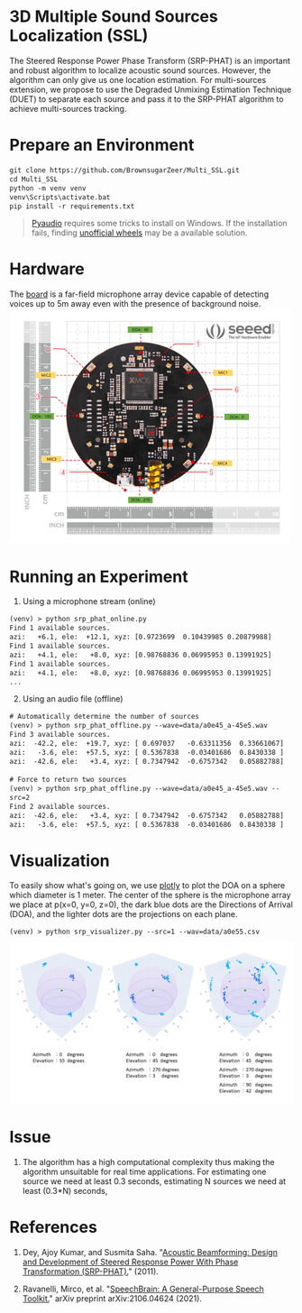 # 3D Multiple Sound Sources Localization (SSL)

The Steered Response Power Phase Transform (SRP-PHAT) is an important and robust algorithm to localize acoustic sound sources. However, the algorithm can only give us one location estimation. For multi-sources extension, we propose to use the Degraded Unmixing Estimation Technique (DUET) to separate each source and pass it to the SRP-PHAT algorithm to achieve multi-sources tracking.

# Prepare an Environment

```
git clone https://github.com/BrownsugarZeer/Multi_SSL.git
cd Multi_SSL
python -m venv venv
venv\Scripts\activate.bat
pip install -r requirements.txt
```

> [Pyaudio](http://people.csail.mit.edu/hubert/pyaudio/) requires some tricks to install on Windows. If the installation fails, finding [unofficial wheels](https://www.lfd.uci.edu/~gohlke/pythonlibs/#pyaudio) may be a available solution.

# Hardware

The [board](https://github.com/respeaker/usb_4_mic_array) is a far-field microphone array device capable of detecting voices up to 5m away even with the presence of background noise.\
<img src="./img/respeaker.png" width="500">

# Running an Experiment

1. Using a microphone stream (online)

```
(venv) > python srp_phat_online.py
Find 1 available sources.
azi:   +6.1, ele:  +12.1, xyz: [0.9723699  0.10439985 0.20879988]
Find 1 available sources.
azi:   +4.1, ele:   +8.0, xyz: [0.98768836 0.06995953 0.13991925]
Find 1 available sources.
azi:   +4.1, ele:   +8.0, xyz: [0.98768836 0.06995953 0.13991925]
...
```

2. Using an audio file (offline)

```
# Automatically determine the number of sources
(venv) > python srp_phat_offline.py --wave=data/a0e45_a-45e5.wav
Find 3 available sources.
azi:  -42.2, ele:  +19.7, xyz: [ 0.697037   -0.63311356  0.33661067]
azi:   -3.6, ele:  +57.5, xyz: [ 0.5367838  -0.03401686  0.8430338 ]
azi:  -42.6, ele:   +3.4, xyz: [ 0.7347942  -0.6757342   0.05882788]

# Force to return two sources
(venv) > python srp_phat_offline.py --wave=data/a0e45_a-45e5.wav --src=2
Find 2 available sources.
azi:  -42.6, ele:   +3.4, xyz: [ 0.7347942  -0.6757342   0.05882788]
azi:   -3.6, ele:  +57.5, xyz: [ 0.5367838  -0.03401686  0.8430338 ]
```

# Visualization

To easily show what's going on, we use [plotly](https://github.com/plotly/plotly.py) to plot the DOA on a sphere which diameter is 1 meter. The center of the sphere is the microphone array we place at p(x=0, y=0, z=0), the dark blue dots are the Directions of Arrival (DOA), and the lighter dots are the projections on each plane.

```
(venv) > python srp_visualizer.py --src=1 --wav=data/a0e55.csv
```

<img src="./img/demo_srp_phat.png" width="700">

# Issue

1. The algorithm has a high computational complexity thus making the algorithm unsuitable for real time applications. For estimating one source we need at least 0.3 seconds, estimating N sources we need at least (0.3\*N) seconds,

# References

1. Dey, Ajoy Kumar, and Susmita Saha. "[Acoustic Beamforming: Design and Development of Steered Response Power With Phase Transformation (SRP-PHAT).](https://www.diva-portal.org/smash/record.jsf?pid=diva2%3A830527&dswid=-9722)" (2011).

2. Ravanelli, Mirco, et al. "[SpeechBrain: A General-Purpose Speech Toolkit.](https://speechbrain.github.io/)" arXiv preprint arXiv:2106.04624 (2021).
